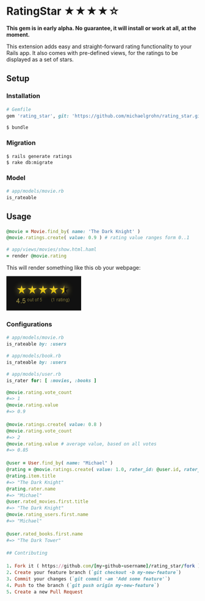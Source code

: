 RatingStar ★★★★☆
=================

**This gem is in early alpha. No guarantee, it will install or work at all, at the moment.**

This extension adds easy and straight-forward rating functionality to your Rails app. It also comes with pre-defined views, for the ratings to be displayed as a set of stars.

Setup
------------------------------

### Installation

```ruby    
# Gemfile
gem 'rating_star', git: 'https://github.com/michaelgrohn/rating_star.git'
```

```shell
$ bundle
```

### Migration

```shell
$ rails generate ratings
$ rake db:migrate
```

### Model

```ruby
# app/models/movie.rb
is_rateable
```

Usage
------------------------------

```ruby
@movie = Movie.find_by( name: 'The Dark Knight' )
@movie.ratings.create( value: 0.9 ) # rating value ranges form 0..1
```

```ruby
# app/views/movies/show.html.haml
= render @movie.rating
```

This will render something like this ob your webpage:

![](https://raw.githubusercontent.com/michaelgrohn/rating_star/master/lib/rating_star/examples/example.png)

### Configurations

```ruby
# app/models/movie.rb
is_rateable by: :users
```

```ruby
# app/models/book.rb
is_rateable by: :users
```

```ruby
# app/models/user.rb
is_rater for: [ :movies, :books ]
```

```ruby
@movie.rating.vote_count
#=> 1
@movie.rating.value
#=> 0.9

@movie.ratings.create( value: 0.8 )
@movie.rating.vote_count
#=> 2
@movie.rating.value # average value, based on all votes
#=> 0.85

@user = User.find_by( name: "Michael" )
@rating = @movie.ratings.create( value: 1.0, rater_id: @user.id, rater_type: @user.class
@rating.item.title
#=> "The Dark Knight"
@rating.rater.name
#=> "Michael"
@user.rated_movies.first.title
#=> "The Dark Knight"
@movie.rating_users.first.name
#=> "Michael"

@user.rated_books.first.name
#=> "The Dark Tower"

## Contributing

1. Fork it ( https://github.com/[my-github-username]/rating_star/fork )
2. Create your feature branch (`git checkout -b my-new-feature`)
3. Commit your changes (`git commit -am 'Add some feature'`)
4. Push to the branch (`git push origin my-new-feature`)
5. Create a new Pull Request
